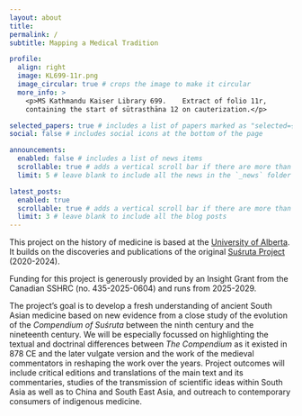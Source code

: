 ```yaml
---
layout: about
title: 
permalink: /
subtitle: Mapping a Medical Tradition

profile:
  align: right
  image: KL699-11r.png
  image_circular: true # crops the image to make it circular
  more_info: >
    <p>MS Kathmandu Kaiser Library 699.    Extract of folio 11r,
    containing the start of sūtrasthāna 12 on cauterization.</p>

selected_papers: true # includes a list of papers marked as "selected={true}"
social: false # includes social icons at the bottom of the page

announcements:
  enabled: false # includes a list of news items
  scrollable: true # adds a vertical scroll bar if there are more than 3 news items
  limit: 5 # leave blank to include all the news in the `_news` folder

latest_posts:
  enabled: true
  scrollable: true # adds a vertical scroll bar if there are more than 3 new posts items
  limit: 3 # leave blank to include all the blog posts
---
```


This project on the history of medicine is based at the [University of Alberta](http://ualberta.ca).  It builds on the discoveries and publications of the original [Suśruta Project](http://sushrutaproject.org) (2020-2024).

Funding for this project is generously provided by an Insight Grant from the Canadian SSHRC (no. 435-2025-0604) and runs from 2025-2029.

The project’s goal is to develop a fresh understanding of ancient South Asian medicine based on new evidence from a close study of the evolution of the _Compendium of Suśruta_ between the ninth century and the nineteenth century. We will be especially focussed on highlighting the textual and doctrinal differences between _The Compendium_ as it existed in 878 CE and the later vulgate version and the work of the medieval commentators in reshaping the work over the years. Project outcomes will include critical editions and translations of the main text and its commentaries, studies of the transmission of scientific ideas within South Asia as well as to China and South East Asia, and outreach to contemporary consumers of indigenous medicine.
